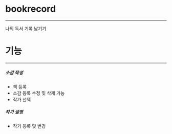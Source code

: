 # bookrecord
----- 
나의 독서 기록 남기기


# 기능
------
##### 소감 작성
+ 책 등록
+ 소감 등록
수정 및 삭제 가능
+ 작가 선택 
##### 작가 설명
+ 작가 등록 및 변경 
